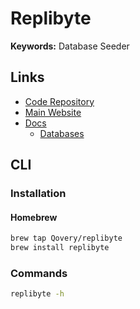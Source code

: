 # Replibyte

**Keywords:** Database Seeder

## Links

- [Code Repository](https://github.com/Qovery/Replibyte)
- [Main Website](https://replibyte.com)
- [Docs](https://replibyte.com/docs)
  - [Databases](https://replibyte.com/docs/databases)

## CLI

### Installation

#### Homebrew

```sh
brew tap Qovery/replibyte
brew install replibyte
```

### Commands

```sh
replibyte -h
```
